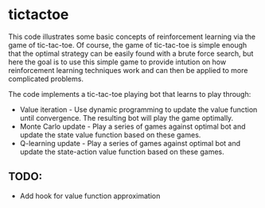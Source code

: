 # tictactoe
This code illustrates some basic concepts of reinforcement learning
via the game of tic-tac-toe.  Of course, the game of tic-tac-toe is simple enough
that the optimal strategy can be easily found with a brute force
search, but here the goal is to use this simple game to provide
intution on how reinforcement learning techniques work and can then be
applied to more complicated problems.

The code implements a tic-tac-toe playing bot that learns to play through:
- Value iteration - Use dynamic programming to update the value
  function until convergence.  The resulting bot will play the game
  optimally.
- Monte Carlo update - Play a series of games against optimal bot and
    update the state value function based on these games.
- Q-learning update - Play a series of games against optimal bot and
    update the state-action value function based on these games.

## TODO:
- Add hook for value function approximation
